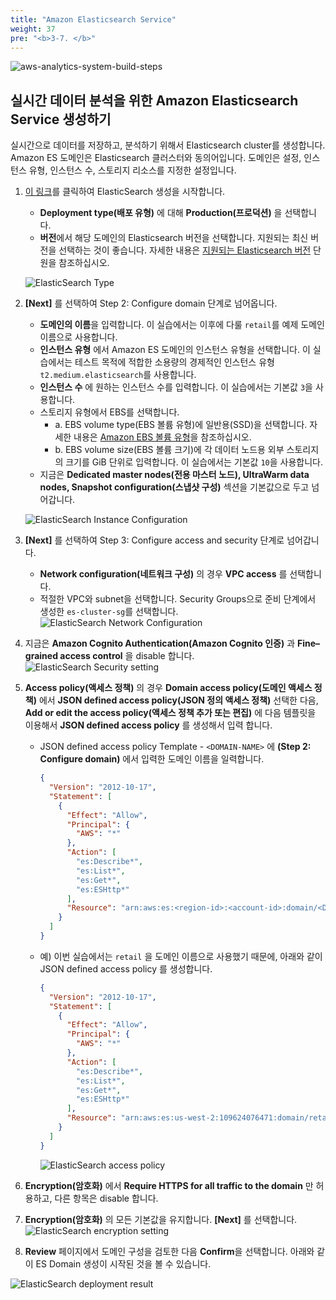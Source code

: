 ```yaml
---
title: "Amazon Elasticsearch Service"
weight: 37
pre: "<b>3-7. </b>"
---
```


![aws-analytics-system-build-steps](/analytics-on-aws/images/aws-analytics-system-build-steps.svg)

## 실시간 데이터 분석을 위한 Amazon Elasticsearch Service 생성하기

실시간으로 데이터를 저장하고, 분석하기 위해서 Elasticsearch cluster를 생성합니다.
Amazon ES 도메인은 Elasticsearch 클러스터와 동의어입니다. 도메인은 설정, 인스턴스 유형, 인스턴스 수, 스토리지 리소스를 지정한 설정입니다.

1. [이 링크](https://console.aws.amazon.com/es/home?#create-domain)를 클릭하여 ElasticSearch 생성을 시작합니다.
   * **Deployment type(배포 유형)** 에 대해 **Production(프로덕션)** 을 선택합니다.
   * **버전**에서 해당 도메인의 Elasticsearch 버전을 선택합니다. 지원되는 최신 버전을 선택하는 것이 좋습니다. 자세한 내용은 [지원되는 Elasticsearch 버전](https://docs.aws.amazon.com/elasticsearch-service/latest/developerguide/what-is-amazon-elasticsearch-service.html#aes-choosing-version) 단원을 참조하십시오.

   ![ElasticSearch Type](/analytics-on-aws/images/es-type.png)
2. **\[Next\]** 를 선택하여 Step 2: Configure domain 단계로 넘어옵니다.
   * **도메인의 이름**을 입력합니다. 이 실습에서는 이후에 다룰 `retail`를 예제 도메인 이름으로 사용합니다.
   * **인스턴스 유형** 에서 Amazon ES 도메인의 인스턴스 유형을 선택합니다. 이 실습에서는 테스트 목적에 적합한 소용량의 경제적인 인스턴스 유형
`t2.medium.elasticsearch`를 사용합니다.
   * **인스턴스 수** 에 원하는 인스턴스 수를 입력합니다. 이 실습에서는 기본값 `3`을 사용합니다.
   * 스토리지 유형에서 EBS를 선택합니다.
       + a. EBS volume type(EBS 볼륨 유형)에 일반용(SSD)을 선택합니다. 자세한 내용은 [Amazon EBS 볼륨 유형](https://docs.aws.amazon.com/AWSEC2/latest/UserGuide/ebs-volume-types.html)을 참조하십시오.
       + b. EBS volume size(EBS 볼륨 크기)에 각 데이터 노드용 외부 스토리지의 크기를 GiB 단위로 입력합니다. 이 실습에서는 기본값 `10`을 사용합니다.
   *  지금은 **Dedicated master nodes(전용 마스터 노드), UltraWarm data nodes, Snapshot configuration(스냅샷 구성)** 섹션을 기본값으로 두고 넘어갑니다.

   ![ElasticSearch Instance Configuration](/analytics-on-aws/images/es-config.png)
1.  **\[Next\]** 를 선택하여 Step 3: Configure access and security 단계로 넘어갑니다.

    * **Network configuration(네트워크 구성)** 의 경우 **VPC access** 를 선택합니다.
    * 적절한 VPC와 subnet을 선택합니다. Security Groups으로 준비 단계에서 생성한 `es-cluster-sg`를 선택합니다.
   ![ElasticSearch Network Configuration](/analytics-on-aws/images/es-nw.png)

2.  지금은 **Amazon Cognito Authentication(Amazon Cognito 인증)** 과 **Fine–grained access control** 을 disable 합니다.
   ![ElasticSearch Security setting](/analytics-on-aws/images/es-sec.png)

3.  **Access policy(액세스 정책)** 의 경우 **Domain access policy(도메인 액세스 정책)** 에서 **JSON defined access policy(JSON 정의 액세스 정책)** 선택한 다음,
**Add or edit the access policy(액세스 정책 추가 또는 편집)** 에 다음 템플릿을 이용해서 **JSON defined access policy** 를 생성해서 입력 합니다.
    + JSON defined access policy Template - `<DOMAIN-NAME>` 에 **(Step 2: Configure domain)** 에서 입력한 도메인 이름을 일력합니다.
        ```json
        {
          "Version": "2012-10-17",
          "Statement": [
            {
              "Effect": "Allow",
              "Principal": {
                "AWS": "*"
              },
              "Action": [
                "es:Describe*",
                "es:List*",
                "es:Get*",
                "es:ESHttp*"
              ],
              "Resource": "arn:aws:es:<region-id>:<account-id>:domain/<DOMAIN-NAME>/*"
            }
          ]
        }
        ```
    + 예) 이번 실습에서는 `retail` 을 도메인 이름으로 사용했기 때문에, 아래와 같이 JSON defined access policy 를 생성합니다.
        ```json
        {
          "Version": "2012-10-17",
          "Statement": [
            {
              "Effect": "Allow",
              "Principal": {
                "AWS": "*"
              },
              "Action": [
                "es:Describe*",
                "es:List*",
                "es:Get*",
                "es:ESHttp*"
              ],
              "Resource": "arn:aws:es:us-west-2:109624076471:domain/retail/*"
            }
          ]
        }
        ```
        ![ElasticSearch access policy](/analytics-on-aws/images/es-policy.png)
15. **Encryption(암호화)** 에서 **Require HTTPS for all traffic to the domain** 만 허용하고, 다른 항목은 disable 합니다.
16. **Encryption(암호화)** 의 모든 기본값을 유지합니다. **\[Next\]** 를 선택합니다.
![ElasticSearch encryption setting](/analytics-on-aws/images/es-encryption.png)
17. **Review** 페이지에서 도메인 구성을 검토한 다음 **Confirm**을 선택합니다. 아래와 같이 ES Domain 생성이 시작된 것을 볼 수 있습니다.

![ElasticSearch deployment result](/analytics-on-aws/images/es-result.png)


